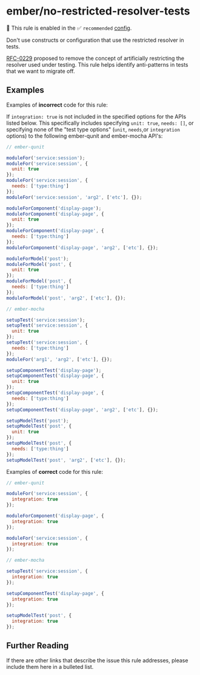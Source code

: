 # ember/no-restricted-resolver-tests

💼 This rule is enabled in the ✅ `recommended` [config](https://github.com/ember-cli/eslint-plugin-ember#-configurations).

<!-- end auto-generated rule header -->

Don't use constructs or configuration that use the restricted resolver in tests.

[RFC-0229](https://github.com/emberjs/rfcs/blob/master/text/0229-deprecate-testing-restricted-resolver.md)
proposed to remove the concept of artificially restricting the resolver used under testing. This rule helps
identify anti-patterns in tests that we want to migrate off.

## Examples

Examples of **incorrect** code for this rule:

If `integration: true` is not included in the specified options for the APIs listed below. This specifically includes specifying `unit: true`, `needs: []`, or specifying none of the "test type options" (`unit`, `needs`,or `integration` options) to the following ember-qunit and ember-mocha API's:

```js
// ember-qunit

moduleFor('service:session');
moduleFor('service:session', {
  unit: true
});
moduleFor('service:session', {
  needs: ['type:thing']
});
moduleFor('service:session', 'arg2', ['etc'], {});

moduleForComponent('display-page');
moduleForComponent('display-page', {
  unit: true
});
moduleForComponent('display-page', {
  needs: ['type:thing']
});
moduleForComponent('display-page', 'arg2', ['etc'], {});

moduleForModel('post');
moduleForModel('post', {
  unit: true
});
moduleForModel('post', {
  needs: ['type:thing']
});
moduleForModel('post', 'arg2', ['etc'], {});
```

```js
// ember-mocha

setupTest('service:session');
setupTest('service:session', {
  unit: true
});
setupTest('service:session', {
  needs: ['type:thing']
});
moduleFor('arg1', 'arg2', ['etc'], {});

setupComponentTest('display-page');
setupComponentTest('display-page', {
  unit: true
});
setupComponentTest('display-page', {
  needs: ['type:thing']
});
setupComponentTest('display-page', 'arg2', ['etc'], {});

setupModelTest('post');
setupModelTest('post', {
  unit: true
});
setupModelTest('post', {
  needs: ['type:thing']
});
setupModelTest('post', 'arg2', ['etc'], {});
```

Examples of **correct** code for this rule:

```js
// ember-qunit

moduleFor('service:session', {
  integration: true
});

moduleForComponent('display-page', {
  integration: true
});

moduleFor('service:session', {
  integration: true
});
```

```js
// ember-mocha

setupTest('service:session', {
  integration: true
});

setupComponentTest('display-page', {
  integration: true
});

setupModelTest('post', {
  integration: true
});
```

## Further Reading

If there are other links that describe the issue this rule addresses, please include them here in a bulleted list.
